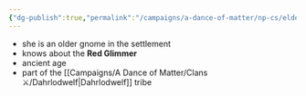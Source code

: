 ```yaml
---
{"dg-publish":true,"permalink":"/campaigns/a-dance-of-matter/np-cs/elder-gargadilly/"}
---
```


- she is an older gnome in the settlement
- knows about the **Red Glimmer**
- ancient age
- part of the [[Campaigns/A Dance of Matter/Clans ⚔/Dahrlodwelf\|Dahrlodwelf]] tribe